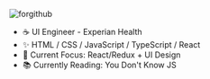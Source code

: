 ![forgithub](https://user-images.githubusercontent.com/34781875/93722175-76fad580-fb5a-11ea-8c43-cf9a9cf73bb2.png)

- :coffee:  UI Engineer - Experian Health 
- ✨  HTML / CSS / JavaScript / TypeScript / React 
- 🌱  Current Focus: React/Redux + UI Design
- 📚  Currently Reading: You Don't Know JS
